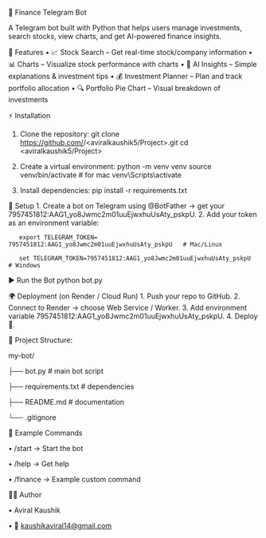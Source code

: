 💸 Finance Telegram Bot

A Telegram bot built with Python that helps users manage investments, search stocks, view charts, and get AI-powered finance insights.


🚀 Features
	•	📈 Stock Search – Get real-time stock/company information
	•	📊 Charts – Visualize stock performance with charts
	•	🤖 AI Insights – Simple explanations & investment tips
	•	💰 Investment Planner – Plan and track portfolio allocation
	•	🔍 Portfolio Pie Chart – Visual breakdown of investments

⚡ Installation
1. Clone the repository:
    git clone https://github.com/<aviralkaushik5>/<aviralkaushik5/Project>.git
    cd <aviralkaushik5/Project>

2. Create a virtual environment:
    python -m venv venv
    source venv/bin/activate   # for mac
    venv\Scripts\activate
   
4. Install dependencies:
    pip install -r requirements.txt

🔑 Setup
	1.	Create a bot on Telegram using @BotFather → get your 7957451812:AAG1_yo8Jwmc2m01uuEjwxhuUsAty_pskpU.
	2.	Add your token as an environment variable:
       
       export TELEGRAM_TOKEN= 7957451812:AAG1_yo8Jwmc2m01uuEjwxhuUsAty_pskpU   # Mac/Linux
      
       set TELEGRAM_TOKEN=7957451812:AAG1_yo8Jwmc2m01uuEjwxhuUsAty_pskpU      # Windows

▶️ Run the Bot
   python bot.py


🌍 Deployment (on Render / Cloud Run)
	1.	Push your repo to GitHub.
	2.	Connect to Render → choose Web Service / Worker.
	3.	Add environment variable 7957451812:AAG1_yo8Jwmc2m01uuEjwxhuUsAty_pskpU.
	4.	Deploy 🚀.


 📂 Project Structure:

my-bot/

├── bot.py             		 # main bot script

├── requirements.txt  		  # dependencies

├── README.md        		   # documentation

└── .gitignore


📝 Example Commands

•	/start → Start the bot

•	/help → Get help

•	/finance → Example custom command



👨‍💻 Author
	
•	Aviral Kaushik

•	📧 kaushikaviral14@gmail.com
	
 
